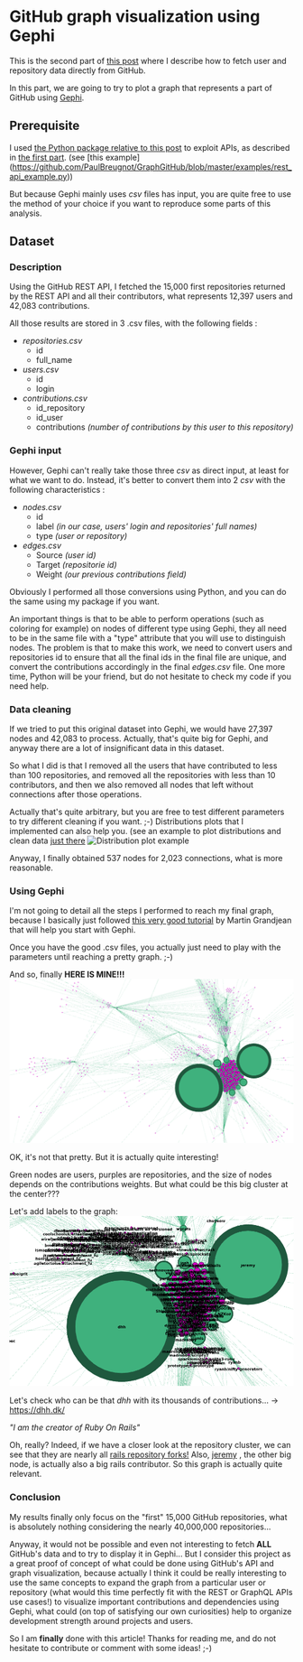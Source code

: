 # GitHub graph visualization using Gephi

This is the second part of <a href="part1.html">this post</a> where I
describe how to fetch user and repository data directly from GitHub.

In this part, we are going to try to plot a graph that represents a part
of GitHub using <a href="https://gephi.org/">Gephi</a>.

## Prerequisite

I used <a href="https://github.com/PaulBreugnot/GraphGitHub">the Python package relative to this post</a>
to exploit APIs, as described in <a href="part1.html">the first part</a>. (see [this example] (https://github.com/PaulBreugnot/GraphGitHub/blob/master/examples/rest_api_example.py))

But because Gephi mainly uses <em>csv</em> files has input,
you are quite free to use the method of your choice if you want to
reproduce some parts of this analysis.

## Dataset
### Description

Using the GitHub REST API, I fetched the 15,000 first repositories returned
by the REST API and all their contributors, what represents 12,397 users and
42,083 contributions.

All those results are stored in 3 .csv files, with the following fields :

* <em>repositories.csv</em>
  * id
  * full_name
* <em>users.csv</em>
  * id
  * login
* <em>contributions.csv</em>
  * id_repository
  * id_user
  * contributions <em>(number of contributions by this user to this repository)</em>
  
### Gephi input

However, Gephi can't really take those three <em>csv</em> as direct input,
at least for what we want to do. Instead, it's better to convert them into
2 <em>csv</em> with the following characteristics :

* <em>nodes.csv</em>
  * id
  * label <em>(in our case, users' login and repositories' full names)</em>
  * type <em>(<em>user</em> or <em>repository</em>)</em>
* <em>edges.csv</em>
  * Source <em>(user id)</em>
  * Target <em>(repositorie id)</em>
  * Weight <em>(our previous <em>contributions</em> field)</em>
  
Obviously I performed all those conversions using Python, and you can do
the same using my package if you want.

An important things is that to be able to perform operations (such as
coloring for example) on nodes of different type using Gephi, they all
need to be in the same file with a "type" attribute that you will use to
distinguish nodes. The problem is that to make this work, we need to
convert users and repositories id to ensure that all the final ids in the
final file are unique, and convert the contributions accordingly in the
final <em>edges.csv</em> file. One more time, Python will be your friend,
but do not hesitate to check my code if you need help.


### Data cleaning

If we tried to put this original dataset into Gephi, we would have 27,397
nodes and 42,083 to process. Actually, that's quite big for Gephi, and
anyway there are a lot of insignificant data in this dataset.

So what I did is that I removed all the users that have contributed to less
than 100 repositories, and removed all the repositories with less than 10
contributors, and then we also removed all nodes that left without
connections after those operations.

Actually that's quite arbitrary, but you are free to test different
parameters to try different cleaning if you want. ;-) Distributions plots
that I implemented can also help you. (see an example to plot distributions and clean data [just there](https://github.com/PaulBreugnot/GraphGitHub/blob/master/examples/data_cleaning_example.py)
![Distribution plot example](distributions_example.png.png)


Anyway, I finally obtained 537 nodes for 2,023 connections, what is more
reasonable.

### Using Gephi

I'm not going to detail all the steps I performed to reach my final graph,
because I basically just followed <a href="http://www.martingrandjean.ch/gephi-introduction/">this very good tutorial</a>
by Martin Grandjean that will help you start with Gephi.

Once you have the good .csv files, you actually just need to play with the
parameters until reaching a pretty graph. ;-)

And so, finally <strong>HERE IS MINE!!!</strong>
![Gephi Graph](gephi_without_labels.png)

OK, it's not that pretty. But it is actually quite interesting!

Green nodes are users, purples are repositories, and the size of nodes
depends on the contributions weights. But what could be this big cluster
at the center???

Let's add labels to the graph:
![Gephi Graph Cluster](gephi_graph_cluster.png)

Let's check who can be that <em>dhh</em> with its thousands
of contributions... -> <a href="https://dhh.dk/">https://dhh.dk/</a>

<em>"I am the creator of Ruby On Rails"</em>

Oh, really? Indeed, if we have a closer look at the repository cluster, we
can see that they are nearly all <a href="https://github.com/rails/rails">rails repository forks!</a>
Also, <a href="https://github.com/jeremy">jeremy</a>
, the other big node, is actually also a big rails contributor.
So this graph is actually quite relevant.

### Conclusion

My results finally only focus on the "first" 15,000 GitHub repositories,
what is absolutely nothing considering the nearly 40,000,000 repositories...

Anyway, it would not be possible and even not interesting to fetch
<strong>ALL</strong> GitHub's data and to try to display it in Gephi...
But I consider this project as a great proof of concept of what could be
done using GitHub's API and graph visualization, because actually I think
it could be really interesting to use the same concepts to expand the graph
from a particular user or repository (what would this time perfectly fit
with the REST or GraphQL APIs use cases!) to visualize important contributions
and dependencies using Gephi, what could (on top of satisfying our own
curiosities) help to organize development strength around projects and
users.

So I am <strong>finally</strong> done with this article! Thanks for
reading me, and do not hesitate to contribute or comment with some
ideas! ;-)

